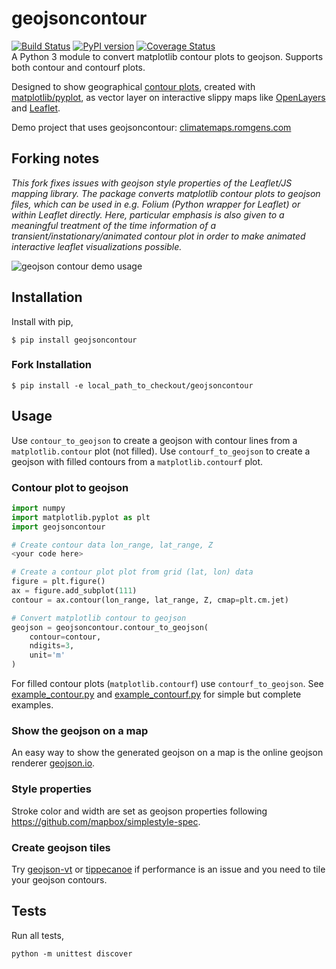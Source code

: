 # geojsoncontour
[![Build Status](https://travis-ci.org/bartromgens/geojsoncontour.svg?branch=master)](https://travis-ci.org/bartromgens/geojsoncontour) [![PyPI version](https://badge.fury.io/py/geojsoncontour.svg)](https://badge.fury.io/py/geojsoncontour) [![Coverage Status](https://coveralls.io/repos/github/bartromgens/geojsoncontour/badge.svg?branch=master)](https://coveralls.io/github/bartromgens/geojsoncontour?branch=master)  
A Python 3 module to convert matplotlib contour plots to geojson. Supports both contour and contourf plots.

Designed to show geographical [contour plots](http://matplotlib.org/examples/pylab_examples/contour_demo.html),
created with [matplotlib/pyplot](https://github.com/matplotlib/matplotlib), as vector layer on interactive slippy maps like [OpenLayers](https://github.com/openlayers/ol3) and [Leaflet](https://github.com/Leaflet/Leaflet).

Demo project that uses geojsoncontour: [climatemaps.romgens.com](http://climatemaps.romgens.com)

## Forking notes

_This fork fixes issues with geojson style properties of the Leaflet/JS mapping library. The package converts matplotlib
contour plots to geojson files, which can be used in e.g. Folium (Python wrapper for Leaflet) or within Leaflet directly.
Here, particular emphasis is also given to a meaningful treatment of the time information of a transient/instationary/animated
contour plot in order to make animated interactive leaflet visualizations possible._


![geojson contour demo usage](https://raw.githubusercontent.com/bartromgens/geojsoncontour/master/data/example_climatemaps.png)

## Installation
Install with pip,
```
$ pip install geojsoncontour
```

### Fork Installation

```
$ pip install -e local_path_to_checkout/geojsoncontour
```

## Usage

Use `contour_to_geojson` to create a geojson with contour lines from a `matplotlib.contour` plot (not filled).
Use `contourf_to_geojson` to create a geojson with filled contours from a `matplotlib.contourf` plot.

### Contour plot to geojson
```python
import numpy
import matplotlib.pyplot as plt
import geojsoncontour

# Create contour data lon_range, lat_range, Z
<your code here>

# Create a contour plot plot from grid (lat, lon) data
figure = plt.figure()
ax = figure.add_subplot(111)
contour = ax.contour(lon_range, lat_range, Z, cmap=plt.cm.jet)

# Convert matplotlib contour to geojson
geojson = geojsoncontour.contour_to_geojson(
    contour=contour,
    ndigits=3,
    unit='m'
)
```
For filled contour plots (`matplotlib.contourf`) use `contourf_to_geojson`.
See [example_contour.py](examples/example_contour.py) and [example_contourf.py](examples/example_contourf.py) for simple but complete examples.

### Show the geojson on a map
An easy way to show the generated geojson on a map is the online geojson renderer [geojson.io](http://geojson.io).

### Style properties
Stroke color and width are set as geojson properties following https://github.com/mapbox/simplestyle-spec.

### Create geojson tiles
Try [geojson-vt](https://github.com/mapbox/geojson-vt) or [tippecanoe](https://github.com/mapbox/tippecanoe) if performance is an issue and you need to tile your geojson contours.


## Tests

Run all tests,
```
python -m unittest discover
```
